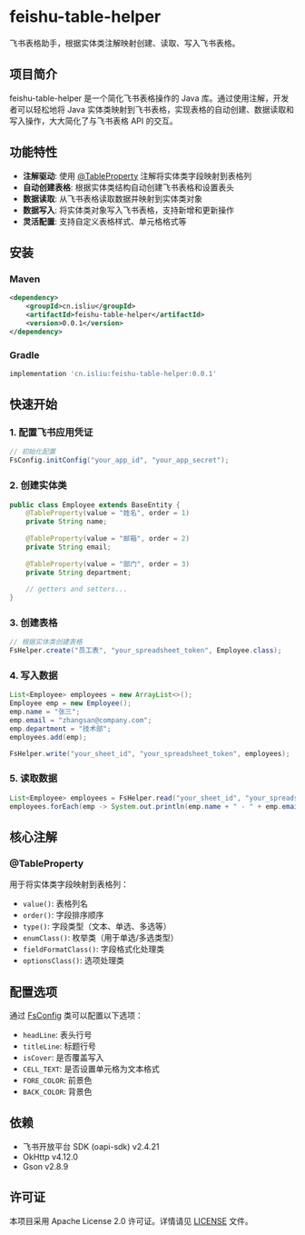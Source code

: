 # feishu-table-helper

飞书表格助手，根据实体类注解映射创建、读取、写入飞书表格。

## 项目简介

feishu-table-helper 是一个简化飞书表格操作的 Java 库。通过使用注解，开发者可以轻松地将 Java 实体类映射到飞书表格，实现表格的自动创建、数据读取和写入操作，大大简化了与飞书表格 API 的交互。

## 功能特性

- **注解驱动**: 使用 [@TableProperty](file:///D:/private/gitea/feishu-table-helper/src/main/java/cn/isliu/core/annotation/TableProperty.java#L15-L71) 注解将实体类字段映射到表格列
- **自动创建表格**: 根据实体类结构自动创建飞书表格和设置表头
- **数据读取**: 从飞书表格读取数据并映射到实体类对象
- **数据写入**: 将实体类对象写入飞书表格，支持新增和更新操作
- **灵活配置**: 支持自定义表格样式、单元格格式等

## 安装

### Maven

```xml
<dependency>
    <groupId>cn.isliu</groupId>
    <artifactId>feishu-table-helper</artifactId>
    <version>0.0.1</version>
</dependency>
```

### Gradle

```gradle
implementation 'cn.isliu:feishu-table-helper:0.0.1'
```

## 快速开始

### 1. 配置飞书应用凭证

```java
// 初始化配置
FsConfig.initConfig("your_app_id", "your_app_secret");
```

### 2. 创建实体类

```java
public class Employee extends BaseEntity {
    @TableProperty(value = "姓名", order = 1)
    private String name;
    
    @TableProperty(value = "邮箱", order = 2)
    private String email;
    
    @TableProperty(value = "部门", order = 3)
    private String department;
    
    // getters and setters...
}
```

### 3. 创建表格

```java
// 根据实体类创建表格
FsHelper.create("员工表", "your_spreadsheet_token", Employee.class);
```

### 4. 写入数据

```java
List<Employee> employees = new ArrayList<>();
Employee emp = new Employee();
emp.name = "张三";
emp.email = "zhangsan@company.com";
emp.department = "技术部";
employees.add(emp);

FsHelper.write("your_sheet_id", "your_spreadsheet_token", employees);
```

### 5. 读取数据

```java
List<Employee> employees = FsHelper.read("your_sheet_id", "your_spreadsheet_token", Employee.class);
employees.forEach(emp -> System.out.println(emp.name + " - " + emp.email));
```

## 核心注解

### @TableProperty

用于将实体类字段映射到表格列：

- `value()`: 表格列名
- `order()`: 字段排序顺序
- `type()`: 字段类型（文本、单选、多选等）
- `enumClass()`: 枚举类（用于单选/多选类型）
- `fieldFormatClass()`: 字段格式化处理类
- `optionsClass()`: 选项处理类

## 配置选项

通过 [FsConfig](file:///D:/private/gitea/feishu-table-helper/src/main/java/cn/isliu/core/config/FsConfig.java#L5-L55) 类可以配置以下选项：

- `headLine`: 表头行号
- `titleLine`: 标题行号
- `isCover`: 是否覆盖写入
- `CELL_TEXT`: 是否设置单元格为文本格式
- `FORE_COLOR`: 前景色
- `BACK_COLOR`: 背景色

## 依赖

- 飞书开放平台 SDK (oapi-sdk) v2.4.21
- OkHttp v4.12.0
- Gson v2.8.9

## 许可证

本项目采用 Apache License 2.0 许可证。详情请见 [LICENSE](LICENSE) 文件。